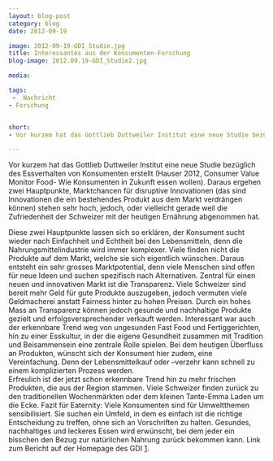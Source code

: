```yaml
---
layout: blog-post
category: blog
date: 2012-09-19

image: 2012-09-19-GDI_Studie.jpg
title: Interessantes aus der Konsumenten-Forschung
blog-image: 2012.09.19-GDI_Studie2.jpg

media: 

tags:
 -  Nachricht
- Forschung


short:
- Vor kurzem hat das Gottlieb Duttweiler Institut eine neue Studie bezüglich des Essverhalten von Konsumenten erstellt (Hauser 2012, Consumer Value Monitor Food- Wie Konsumenten in Zukunft essen wollen). Daraus ergehen zwei Hauptpunkte, Marktchancen für disruptive Innovationen (das sind Innovationen die ein bestehendes Produkt aus dem Markt verdrängen können) stehen sehr hoch, jedoch, oder vielleicht gerade weil die Zufriedenheit der Schweizer mit der heutigen Ernährung abgenommen hat.

---
```

Vor kurzem hat das Gottlieb Duttweiler Institut eine neue Studie bezüglich des Essverhalten von Konsumenten erstellt (Hauser 2012, Consumer Value Monitor Food- Wie Konsumenten in Zukunft essen wollen). Daraus ergehen zwei Hauptpunkte, Marktchancen für disruptive Innovationen (das sind Innovationen die ein bestehendes Produkt aus dem Markt verdrängen können) stehen sehr hoch, jedoch, oder vielleicht gerade weil die Zufriedenheit der Schweizer mit der heutigen Ernährung abgenommen hat.

Diese zwei Hauptpunkte lassen sich so erklären, der Konsument sucht wieder nach Einfachheit und Echtheit bei den Lebensmitteln, denn die Nahrungsmittelindustrie wird immer komplexer. Viele finden nicht die Produkte auf dem Markt, welche sie sich eigentlich wünschen.  Daraus entsteht ein sehr grosses Marktpotential, denn viele Menschen sind offen für neue Ideen und suchen spezifisch nach Alternativen. 
Zentral für einen neuen und innovativen Markt ist die Transparenz. Viele Schweizer sind bereit mehr Geld für gute Produkte auszugeben, jedoch vermuten viele Geldmacherei anstatt Fairness hinter zu hohen Preisen. Durch ein hohes Mass an Transparenz können jedoch gesunde und nachhaltige Produkte gezielt und erfolgsversprechender verkauft werden. 
Interessant war auch der erkennbare Trend weg von ungesunden Fast Food und Fertiggerichten, hin zu einer Esskultur, in der die eigene Gesundheit zusammen mit Tradition und Beisammensein eine zentrale Rolle spielen. Bei dem heutigen Überfluss an Produkten, wünscht sich der Konsument hier zudem, eine Vereinfachung. Denn der Lebensmittelkauf oder –verzehr kann schnell zu einem komplizierten Prozess werden.   
Erfreulich ist der jetzt schon erkennbare Trend hin zu mehr frischen Produkten, die aus der Region stammen. Viele Schweizer finden zurück zu den traditionellen Wochenmärkten oder dem kleinen Tante-Emma Laden um die Ecke. 
Fazit für Eaternity: Viele Konsumenten sind für Umweltthemen sensibilisiert. Sie suchen ein Umfeld, in dem es einfach ist die richtige Entscheidung zu treffen, ohne sich an Vorschriften zu halten. Gesundes, nachhaltiges und leckeres Essen wird erwünscht, bei dem jeder ein bisschen den Bezug zur natürlichen Nahrung zurück bekommen kann.
Link zum Bericht auf der Homepage des GDI [1]. 

[1]: http://www.gdi.ch/de/Think-Tank/Studien/Product-Detail/106